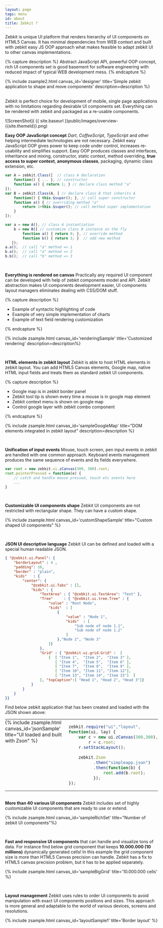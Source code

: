 ```yaml
---
layout: page
tags: menu
id: about
title: Zebkit ?
---
```


Zebkit is unique UI platform that renders hierarchy of UI components on HTML5 Canvas. It has minimal dependencies from WEB context and built with zebkit easy JS OOP approach what makes feasible to adapt zebkit UI to other canvas implementations. 

{% capture description %}
Abstract JavaScript API, powerful OOP concept, rich UI components set is good basement for software engineering with reduced impact of typical WEB development mess.
{% endcapture %}

{% include zsample2.html canvas_id='designer' title='Simple zebkit application to shape and move components' description=description %}

<br/>
Zebkit is perfect choice for development of mobile, single page applications with no limitations regarding desirable UI components set. Everything can be rendered with zebkit and packaged as a re-usable components.  

<script>

zebkit.require("ui", "layout", "ui.design", function(ui, layout, design) {
    var root = (new ui.zCanvas("designer", 400, 300)).root;
    root.properties({
        borderLayout : [4, 4],
        padding: 8,
        kids: {
            center: new ui.BorderPan("Designer panel", new ui.Panel({
                padding: 6,
                kids: [
                    new design.ShaperPan(new ui.Checkbox("Check-box")
                            .properties({
                        value:true,
                        location: [10, 10]
                            })
                    ),

                    new design.ShaperPan(new ui.Button("Button")
                            .properties({
                        value:true,
                        location: [190, 50]
                            })
                    ),

                    new design.ShaperPan(new ui.TextField("Text Field")
                            .properties({
                        size : [120, 60],
                        location: [30, 100]
                            })
                    )
                ]
            })),

            bottom: new ui.Button("Align", [
                function $fire() {
                    this.$super();
                    var y = 10; 
                    root.byPath("//zebkit.ui.design.ShaperPan", function(c) {
                        c.toPreferredSize();
                        c.setLocation(10, y);
                        y += c.height + 5;                        
                    });
                }
            ])
        }
    });
});
</script>

![ScreenShot]( {{ site.baseurl }}public/images/overview-{{site.themeId}}.png)

**Easy OOP JavaScript concept** _Dart_, _CoffeeScript_, _TypeScript_ and other helping intermediate technologies are not necessary. Zebkit easy JavaScript OOP gives power to keep code under control, increases re-usability and simplifies support. Easy OOP produces classes and interfaces, inheritance and mixing, constructor, static context, method overriding, **true access to super context**, **anonymous classes**, packaging, dynamic class extension, etc. 
   
```js
var A = zebkit.Class([  // class A declaration 
    function() { ... }, // constructor
    function a() { return 1; } // declare class method "a"
]);
var B = zebkit.Class(A, [ // declare class B that inherits A 
    function() { this.$super(); }, // call super constructor
    function a() { // overriding method "a"
        return 1+this.$super(); // call method super implementation 
    }
]);

var a = new A(), // class A instantiation
    b = new B([ // customize class B instance on the fly
        function a() { return 0; }, // override method
        function b() { return 3; }  // add new method 
   ]);     
a.a();  // call "a" method => 1
b.a();  // call "a" method => 2
b.b();  // call "b" method => 3
```
   
<br/>

**Everything is rendered on canvas** Practically any required UI component can be developed with help of zebkit components model and API. Zebkit abstraction makes UI components development easier, UI components layout managers eliminates dealing with CSS/DOM stuff. 

{% capture description %}
<ul>
   <li>Example of syntactic highlighting of code</li>
   <li>Example of very simple implementation of charts</li>
   <li>Example of text field rendering customization</li>    
</ul>
{% endcapture %}

{% include zsample.html canvas_id='renderingSample' title='Customized rendering' description=description%}

<script type="text/javascript">
zebra_image = null;
zebkit.resources("public/images/zebra-pattern.png", function(img) {
    zebra_image = img;
});

zebkit.require("ui", "layout", "draw", function(ui, layout, draw) {
    var ZebkitTextRender = zebkit.Class(draw.TextRender, [
        function(t, reflection) {
            if (arguments.length === 1) {
                reflection = false;
            }
            this.$super(t);
            this.image = zebra_image;
            this.reflectionGap = -40;
        },

        function getLineHeight() {
            return this.hasReflection ? this.font.height * 2 + 
                                        this.reflectionGap 
                                      : this.font.height;
        },

        function paintLine(g,x,y,line,d) {
            var gradient=g.createLinearGradient(x,y,x,y+this.font.height);

            if ('{{site.themeId}}' === 'dark') {
                gradient.addColorStop(0.1, '#222');
                gradient.addColorStop(0.35, '#fff');
                gradient.addColorStop(0.65, '#fff');
                gradient.addColorStop(1.0, '#000');
            } else {
                gradient.addColorStop(0.1, 'orange');
                gradient.addColorStop(0.35, 'white');
                gradient.addColorStop(0.65, 'white');
                gradient.addColorStop(1.0, 'orange');
            }

            g.fillStyle = gradient;            
            g.fillText(this.getLine(line), x, y);
            g.fillStyle = this.pattern;
            g.fillRect(x, y,this.calcLineWidth(line),this.getLineHeight());
        },

        function paint(g,x,y,w,h,d) {
            this.pattern = g.createPattern(this.image, 'repeat');
            this.$super(g,x,y,w,h,d);
        }
    ]);

    var root = new ui.zCanvas("renderingSample", 450, 300).root;
    root.setBorderLayout(8);
    root.add(new ui.TextField(new ZebkitTextRender("Zebkit ...")).properties({
        cursorView    : "red",
        curW          : 3,
        selectionColor: "gray",
        background    : "black",
        font          : new zebkit.Font("Arial", 100)
    }));
    
    var SimpleChart = zebkit.Class(ui.Panel, [
        function(fn, x1, x2, col) {
            this.$super();
            var r = new draw.FunctionRender(fn,x1,x2,150,col)
            r.lineWidth = 4;
            this.setBackground(r);        
        }
    ]);

    var SynRender = new zebkit.Class(draw.TextRender, [
        function(content) {
            this.words = {};
            this.$super(content);
            this.setFont("Courier", 16);
        },

        function paintLine(g,x,y,line,d){
            var s  = this.getLine(line), 
                v  = s.split(/\s/), 
                xx = x;

            for(var i = 0; i < v.length; i++){
                var str = v[i], color = this.words[str];
                str += " ";
                g.setColor(color != null ? color : this.color);
                g.fillText(str, xx, y);
                xx += this.font.stringWidth(str);
            }
        }
    ]);

    sh = new SynRender("public class Test\nextends Object {\n    static {\n        if (a > 0) {\n            a = 10;\n        }\n    }\n}").setColor("white");

    if ('{{site.themeId}}' === 'light') {
        sh.words= {"class"   : "#55DD22", "public" : "#FF7744",
                   "extends" : "#FF7744", "static" : "#FF7744",
                   "if"      : "#55DD22", "==":"green"          };
    } else {
        sh.words= {"class"   : "#55DD22", "public" : "#FF7744",
                   "extends" : "#FF7744", "static" : "#FF7744",
                   "if"      : "#55DD22", "==":"green"          };
    }

    var cpan = new ui.Panel().setPreferredSize(230, 120);
    cpan.setStackLayout();
    cpan.add(new SimpleChart(function(x) {
        return Math.cos(x) * Math.sin(x) - 2 * Math.sin(x*x);
    }, -2, 5, "#FF7744"));
    cpan.add(new SimpleChart(function(x) {
        return Math.cos(x) * Math.sin(x) + 2 * Math.sin(x*x);
    }, -2, 1, "#55DD22"))

    var pan = new ui.Panel({
        flowLayout: 8,
        kids: [ 
           new ui.Label(sh)
                 .setColor('{{site.themeId}}'=='light'?"gray":"white"), 
           cpan 
        ]
    });
    root.add("top", pan);
});
</script>

<br/>

**HTML elements in zebkit layout** Zebkit is able to host HTML elements in zebkit layout. You can add HTML5 Canvas elements, Google map, native HTML input fields and treats them as standard zebkit UI components. 

{% capture description %}
<ul>
   <li>Google map is in zebkit border panel</li>
   <li>Zebkit tool tip is shown every time a mouse is in google map element</li>
   <li>Zebkit context menu is shown on google map</li>
   <li>Control google layer with zebkit combo component</li>
</ul>
{% endcapture %}


{% include zsample.html canvas_id='sampleGoogleMap' title="DOM elements integrated in zebkit layout" description=description %}

<script>
    var gmap = null;
    function initMap() {
        zebkit.require("ui", "draw", "layout", function(ui, draw, layout) {
            var c   = new ui.zCanvas("sampleGoogleMap", 400, 400),
                map = new zebkit.ui.web.HtmlElement();
            map.setAttribute("id", "map");
            map.tooltip = new ui.Tooltip("Zebkit Tooltip");
                                                       
            map.popup = new ui.Menu(["Zebkit", "Context", "Menu"]);
            gmap = map.element;
            c.root.properties({
                borderLayout : 8,
                padding: 16,
                border : new draw.Border("red", 2, 6),
                kids: {
                    center : new ui.BorderPan(
                        "Google Map in zebkit layout", map
                    ),
                    bottom: new ui.Combo([
                        "TERRAIN",  "ROADMAP", "SATELLITE" 
                    ]).properties({ border: new draw.Border("red", 1, 6) })  
                }
            });

            var gmap = new google.maps.Map(gmap, {
                center: {lat: -34.397, lng: 150.644},
                scrollwheel: false,
                zoom: 8
            });

            var combo = c.byPath("//~zebkit.ui.Combo"); 
            combo.select(1);
            combo.on(function(src) {
                gmap.setMapTypeId(google.maps.MapTypeId[src.getValue()]);    
            });

            c.setSize(400, 401);
        });
    }
</script>
<script async defer src="https://maps.googleapis.com/maps/api/js?key=AIzaSyDHbhEB-ZtVg7-eXE1yLioDSR2MIafnsIs&callback=initMap"> </script>

<br/>

**Unification of input events** Mouse, touch screen, pen input events in zebkit are handled with one common approach. Keyboard events management produces the same sequence of events and its fields everywhere.

```js
var root = new zebkit.ui.zCanvas(300, 300).root;
root.pointerPressed = function(e) {
    // catch and handle mouse pressed, touch etc events here
    ... 
}  
```

<br/>

**Customizable UI components shape** Zebkit UI components are not restricted with rectangular shape. They can have a custom shape. 

{% include zsample.html canvas_id='customShapeSample' title="Custom shaped UI components" %}

<script>
zebkit.require("ui", "draw", "layout", function(ui, draw, layout) {
    var zcan = new ui.zCanvas("customShapeSample", 550, 250),
        root = new ui.Panel(new layout.FlowLayout("center", 
                                                  "center", 
                                                  "vertical", 16));
    zcan.root.setFlowLayout(16);
    zcan.root.add(root);


    var RoundButton = zebkit.Class(ui.Button, [
        function (target) {
            this.$super(target);
            this.setBorder ({
                "pressed.over" : new draw.RoundBorder("#AACCDD", 4),
                "pressed.out"  : new draw.RoundBorder("black", 4),
                "over"         : new draw.RoundBorder("orange", 4),
                "out"          : new draw.RoundBorder("red", 4)
            });

            this.setBackground({
                "pressed.over" : "#DDFFCC",
                "pressed.out"  : "#DDFFFF",
                "over" : "red",
                "out" : "orange"
            });
        },

        function contains(x, y) {
            var a = this.width / 2, 
                b = this.height / 2;
            x -= a;
            y  = -y + b;
            return  (x * x)/(a * a) + (y * y)/(b * b) <= 1;
        }
    ]);

    var Cloud = zebkit.Class(draw.Shape, [
        function outline(g,x,y,w,h,d) {
            g.beginPath();
            g.moveTo(x + w * 0.2, y  +  h * 0.25);
            g.bezierCurveTo(x, y+h*0.25, x, y+h*0.75, x+w*0.2,y+ h*0.75);
            g.bezierCurveTo(x+0.1*w,y+h-1,x+0.8*w, y+h-1,x+w*0.7,y+h*0.75);
            g.bezierCurveTo(x+w-1,y+h*0.75,x+w-1,y,x+w*0.65,y + h*0.25);
            g.bezierCurveTo(x+w-1,y,x+w*0.1,y,x+w*0.2,y + h * 0.25) ;
            g.closePath();
            return true;
        }
    ]);

    var TriangleBorder = zebkit.Class(draw.Shape, [
        function outline(g,x,y,w,h,d) {
            g.beginPath();
            x += this.lineWidth;
            y += this.lineWidth;
            w -= 2 * this.lineWidth;
            h -= 2 * this.lineWidth;
            g.moveTo(x + Math.floor(w / 2) - 1, y);
            g.lineTo(x + w - 1, y + h - 1);
            g.lineTo(x, y + h - 1);
            g.closePath();
            return true;
        }
    ]);

    var TriangleButton = zebkit.Class(ui.Button, [
        function(target, color) {
            this.$super(target);
            this.setBorder(new TriangleBorder(arguments.length > 1 ? color
                                                                   : "red",
                           4));
        },

        function contains(x, y) {
            var w = this.width, 
                h = this.height,
                x1 = Math.floor(w/2) - 1, 
                x2 = w - 1, 
                x3 = 0,
                y1 = 0, y2 = h - 1, y3 = y2,
                b1 = ((x - x2) * (y1 - y2) - (x1 - x2) * (y - y2)) < 0,
                b2 = ((x - x3) * (y2 - y3) - (x2 - x3) * (y - y3)) < 0,
                b3 = ((x - x1) * (y3 - y1) - (x3 - x1) * (y - y1)) < 0;
            return b1 == b2 && b2 == b3;
        }
    ]);

    var SimpleChart = zebkit.Class(ui.Panel, [
        function(fn, x1, x2, dx, col) {
            this.fn = fn;
            this.x1 = x1;
            this.x2 = x2;
            this.dx = dx;
            this.color = col;
            this.lineWidth = 2;
            this.$super();
        },
        function validate() {
            var b = this.isLayoutValid;
            this.$super();
            if (b === false)  {
                var maxy = -1000000, miny = 1000000, fy = [];
                for(var x=this.x1, i = 0; x < this.x2; x += this.dx, i++) {
                    fy[i] = this.fn(x);
                    if (fy[i] > maxy) maxy = fy[i];
                    if (fy[i] < miny) miny = fy[i];
                }

                var left = this.getLeft() + this.lineWidth,
                    top  = this.getTop() + this.lineWidth,
                    ww = this.width-left-this.getRight()-this.lineWidth*2,
                    hh = this.height-top-this.getBottom()-this.lineWidth*2,
                    cx  = ww/(this.x2 - this.x1), cy = hh/ (maxy - miny);

                var t = function (xy, ct) {
                    return ct * xy;
                };

                this.gx = [ left ];
                this.gy = [ top + t(fy[0] - miny, cy) ];
                for(var x=this.x1+this.dx,i=1;i<fy.length;x+=this.dx,i++) {
                    this.gx[i] = left + t(x - this.x1, cx);
                    this.gy[i] = top  + t(fy[i] - miny, cy);
                }
            }
        },

        function paint(g) {
            g.beginPath();
            g.setColor(this.color);
            g.lineWidth = this.lineWidth;
            g.moveTo(this.gx[0], this.gy[0]);
            for(var i = 1; i < this.gx.length; i++) {
                g.lineTo(this.gx[i], this.gy[i]);
            }
            g.stroke();
        }
    ]);

    var b = new ui.Button(new ui.Label("Cloud button").setColor("white"));
    b.setBackground({
        "over"         : "red",
        "out"          : "orange",
        "pressed.over" : "black" 
    });
    b.setBorder(new Cloud("red", null, 4));
    b.setPreferredSize(140, 90);
    root.add(b);

    var b1=new RoundButton(new ui.ImagePan("public/images/boat.png")
                                 .setPadding(6)),
        b2=new RoundButton(new ui.ImagePan("public/images/drop.png")
                                 .setPadding(6)),
        b3=new RoundButton(new ui.ImagePan("public/images/bug-o.png")
                                 .setPadding(6));
    root.add(new ui.Panel({
        flowLayout: [ "center","center","horizontal", 8 ],
        kids  : [ b1, b2, b3 ]
    }));

    var lab = new ui.ImageLabel("Triangle\nbutton", 
                                new ui.ImagePan("public/images/bug-o.png").setPreferredSize(32,32));
    lab.setImgAlignment("bottom");
    lab.setPadding(14,0,0,0);
    lab.setColor("black");
    var tb = new TriangleButton(lab.setFont("bold"));
    zcan.root.add(tb.setPreferredSize(200, 150));
});
</script>

<br/>

**JSON UI descriptive language** Zebkit UI can be defined and loaded with a special human readable JSON. 

```json
{ "@zebkit.ui.Panel": {
    "borderLayout" : 4 ,
    "padding": 16, 
    "border" : "plain",
    "kids"   : {
        "center": {
            "@zebkit.ui.Tabs" : [],
            "kids" : {
                "TextArea" : { "@zebkit.ui.TextArea": "Text" },
                "Tree"     : { "@zebkit.ui.tree.Tree" : {
                    "value" : "Root Node",
                    "kids"  : [
                        { 
                            "value" : "Node 1",
                            "kids"  : [ 
                                "Sub node of node 1.1", 
                                "Sub node of node 1.2"
                            ] 
                        },"Node 2", "Node 3"
                    ]}
                },
                "Grid" : { "@zebkit.ui.grid.Grid" :  [
                    [  [ "Item 1",  "Item 2",  "Item 3" ],
                       [ "Item 4",  "Item 5",  "Item 6" ],
                       [ "Item 7",  "Item 8",  "Item 9" ],
                       [ "Item 10", "Item 11", "Item 12"],
                       [ "Item 13", "Item 14", "Item 15"]  ]
                ], "topCaption":[ "Head 1", "Head 2", "Head 3"]}
            }
        }
    }
}}
```

Find below zebkit application that has been created and loaded with the JSON shown above:

<table cellspacing="0" cellpadding="0" border="0" style="margin:0px;">
<tr style="padding:0px;">
<td align="left" valign="top" style="padding:0px;">
{% include zsample.html canvas_id='jsonSample' title="UI loaded and built with Zson" %}
</td><td align="left" valign="top" style="padding:0px;" markdown='1'>

```js
zebkit.require("ui","layout",
function(ui, lay) {
    var c = new ui.zCanvas(300,300),
        r = c.root;
    r.setStackLayout();

    zebkit.Zson
          .then("simpleapp.json")
          .then(function(b) {
              root.add(b.root);
          });
});
```

</td></tr></table>

<br/>

<script>
zebkit.require("ui", "layout", function(ui, layout) {
    var root = new ui.zCanvas("jsonSample", 300, 300).root;
    root.setStackLayout();
    zebkit.Zson.then("public/simpleapp.json").then(function(bag) {
        root.add(bag.root);
    }).catch();    
});
</script>

**More than 40 various UI components** Zebkit includes set of highly customizable UI components that are ready to use or extend.    

{% include zsample.html canvas_id='sampleRichSet' title="Number of zebkit UI components"%}

<script type="text/javascript">
    zebkit.require("ui", "ui.grid", "ui.tree","ui.design", "layout", 
                   function(ui, gr, tr, design, layout) 
    {
        var root = new ui.zCanvas("sampleRichSet", 650, 750).root;
        root.setRasterLayout(true);

        root.add(new ui.Button("Button"));
        root.add(new ui.Button(
            "@(public/images/bug-o.png):32x32Image\nbutton")
        ).setLocation(30, 45);

        root.add(new ui.Link(new zebkit.data.Text("Just a simple\nLink"))
                       .setLocation(150,30));

        root.add(new ui.TextField("Text field").setLocation(250, 540)
                       .setPreferredSize(150, -1));

        var grid = new gr.Grid([
           [   "Item 1.1", 
               "Item 1.2",
                new ui.ImagePan("public/images/bmw_small.png", [
                    function imageLoaded() { 
                        if (grid != null) grid.vrp(); 
                    }
               ]).setPreferredSize(32, 32)
           ],
           [   "Item 2.1", 
               "Item 2.2",
                new ui.ImagePan("public/images/saab_small.png")
                      .setPreferredSize(32,32)
           ],
        ]); 
        grid.defXAlignment = "center"; 
        grid.setUsePsMetric(true);
        grid.setCellPadding(8);

        grid.add("top", new gr.CompGridCaption([
          "Title 1", 
          "Title 2", 
             new ui.ImageLabel(new gr.CompGridCaption.Link("Title 3"), 
             new ui.ImagePan("public/images/wbug.png")
               .setPreferredSize(24,24))
               .setPadding(4,4,4,8)
       ]));
       
        grid.add(new gr.LeftCompGridCaption([ "I", "II" ]));
       
        var checks = new ui.Panel(new layout.FlowLayout("left", 
                                                        "center",
                                                        "vertical", 4));
        checks.add(new ui.Checkbox("Checkbox"));
        checks.add(new ui.Line("orange", "red").setConstraints("stretch"));
        var group = new ui.Group(); 
        checks.add(new ui.Radiobox("Radiobox 1", group));
        checks.add(new ui.Radiobox("Radiobox 2", group));
        checks.setPadding(8);
        root.add(new ui.BorderPan("Checkboxes", checks).setLocation(30, 300));        
        root.add(grid.setLocation(10,150));
  
        var tabs = new ui.Tabs();
        tabs.setPreferredSize(360, 260);
   
        tabs.add("Scroll panel", new ui.ScrollPan(new ui.ImagePan(
            "public/images/flowers2.jpg"
        )).setAutoHide(true));

        tabs.add("Split panel", new ui.SplitPan(
            new ui.ImagePan("public/images/flowers3.png").setPadding(8), 
            new ui.SplitPan(
                new ui.ImagePan("public/images/flowers.jpg").setPadding(8),
                new ui.ImagePan("public/images/landscape.jpg").setPadding(8), 
                "horizontal"
            ).setGripperLoc(100)
        ).setGripperLoc(120));

        var p = new ui.Panel(
            new layout.GridLayout(2,2,true,true).setPadding(4)
        );
        
        p.add(new ui.BorderPan("Label"));
        p.add(new ui.BorderPan(
            "@(public/images/honda_small.png):20x20Image label"
        ));
        p.add(new ui.BorderPan("Label").setAlignment("center"));
        p.add(new ui.BorderPan("[x]Interactive Label")
                    .setOrientation("bottom")
                    .setAlignment("right"));

        tabs.add("Border panel", p);
        root.add(tabs.setLocation(290, 80));

        var grp = new ui.Group();
        var mbar = new ui.Menubar([
           { 
                content: "Menu Item 1",
                sub    : [
                    {
                        content: "Sub Item 1",
                        checked: true
                    },
                    "-",
                    "Sub Item 2",
                    "Sub Item 3" 
                ]
            },
            {
                content: "Menu Item 2", 
                sub: [
                    { 
                        content: "Sub Item 1",
                        group: grp
                    },
                    { 
                        content: "Sub Item 2",
                        group: grp
                    },
                    { 
                        content: "Sub Item 3",
                        group: grp,
                        checked: true
                    }
                ]
            },
            {
                content: "Menu Item 3",
                sub: [
                    "Sub Item 1",
                    { 
                        content: "Sub Item 2",
                        sub: [
                            "Sub Item 1",
                            "Sub Item 2",
                            "Sub Item 3"
                        ]
                    }
               ]
           }
        ]).setLocation(250, 0);
        root.add(mbar);

        var tree = new tr.CompTree({
           value: "Root",
           kids: [
               "[x] Item 1",
               [ "Combo Item 1", "Combo Item 2", "Combo Item 3" ],
               {   value: "Item 2",
                   kids : [
                       "Subitem 1",
                       "[] Subitem 2",
                       "[x] Subitem 3"
                   ] 
               }
           ]
        }).setLocation(430, 510);
        tree.model.root.kids[1].value.select(0);
        root.add(tree);

        tabs.toBack();

        var ta = new ui.TextArea("This is multi lines text in\nfully rendered in\nHTML5 Canvas\ncomponent");
        ta.setPreferredSize(170, 120);
        ta.setLocation(210, 360);
        root.add(ta);

        var toolbar = new ui.Toolbar();
        toolbar.add(new ui.ImagePan("public/images/bug-o.png")
                          .setPreferredSize(24, 24));
        toolbar.add(new ui.ImagePan("public/images/drop.png")
                          .setPreferredSize(24, 24));
       toolbar.add("-");
        toolbar.add(new ui.ImagePan("public/images/boat.png")
                          .setPreferredSize(24, 24));
       toolbar.add("-");
       toolbar.addSwitcher("On/Off");
       root.add(toolbar.setLocation(400, 360));

        var combo = ui.$component([
           "*@(public/images/bmw.png):16x16 Item 1",
           "@(public/images/honda.png):16x16 Item 2",
           "@(public/images/saab.png):16x16 Item 3"
       ]).setPreferredSize(140, 30);

       root.add(combo.setLocation(140, 100));

        var p = new ui.CollapsiblePan.GroupPan(
            new ui.CollapsiblePan("Page 1", new ui.Panel({
                layout: new layout.GridLayout(3, 2, false, true).
                    setDefaultConstraints(
                        new layout.Constraints("stretch","center",4)
                    ),
                padding: 8,
                kids  : [
                    new ui.Label("User name: "),
                    new ui.TextField("", 8),
                    new ui.Label("Password: "),
                    new ui.PassTextField(""),
                    new ui.Label(""), 
                    new ui.Button("Save").$setConstraints(
                        new layout.Constraints("right","center", 4)
                    )
               ]
            })),
            new ui.CollapsiblePan("Page 2", 
                new ui.Panel({
                    flowLayout : ["center", "center" ],
                    background : "#202220",
                    kids       : [
                        new ui.Label("No content is available")
                    ]
               })),
            new ui.CollapsiblePan("Page 3", 
                                 new ui.Label("..."))
        ).setPreferredSize(220, 250);
        
        root.add(p.setLocation(10, 500));

        var pt = new ui.PassTextField("", 12, true).setHint("enter password");
        root.add(pt.setPreferredSize(150, -1).setLocation(250, 495));
       
        var desBt = new design.ShaperPan(
            new ui.Checkbox("Control size\nand drag me!")
        );
        desBt.setLocation(450, 430);
        root.add(desBt);

        var tpLab = new ui.Label("Move mouse in\ntool tip is shown");
        tpLab.setBorder("plain");
        tpLab.setPadding(8);
        tpLab.setFont("bold");
        tpLab.tooltip = new ui.Tooltip(
            "@(public/images/wbug.png):16x16Tooltip"
        );
        root.add(tpLab.setLocation(290, 600));
   });
</script>

<br/>

**Fast and responsive UI components** that can handle and visualize tons of data. For instance find below grid component that keeps **10.000.000 (10 millions)** dynamically generated cells! In this example the grid component size is more than HTML5 Canvas precision can handle. Zebkit has a fix to HTML5 canvas precision problem, but it has to be applied separately.
 
{% include zsample.html canvas_id='sampleBigGrid' title='10.000.000 cells' %}

<script type="text/javascript">
    zebkit.require("ui", "ui.grid", function(ui, gr) {
        var grid = new gr.Grid(1000000, 10);
        grid.defXAlignment = "center";
        var titles = [];
        for(var i = 0; i < 10; i++) { titles[i] = "Title " + i; }
        grid.add("top", new gr.GridCaption(titles));
        grid.setViewProvider(new gr.DefViews([
            function getView(target, row, col, obj){
                this.render.setValue("Item ["+ row + "," + col +"]");
                return this.render;
            },
            function getCellColor(target, row, col) {
                if ('{{site.themeId}}' === 'light') {
                    return row % 2 === 0 ?  "white" : "#EEEEEE"; 
                } else {
                    return row % 2 === 0 ?  "orange" : "#ff9149"; 
                }
            }
        ]));

        var root = new ui.zCanvas("sampleBigGrid", 650, 400).root;
        root.setBorderLayout();
        root.add(new ui.ScrollPan(grid).setAutoHide(true));
    });
</script>

<br/>

**Layout management** Zebkit uses rules to order UI components to avoid manipulation with exact UI components positions and sizes. This approach is more general and adaptable to the world of various devices, screens and resolutions.

{% include zsample.html canvas_id='layoutSample1' title='Border layout' %}

<script type='text/javascript'>
zebkit.require("ui", "layout", function(ui, layout) {
    // Border layout
    var r = new ui.zCanvas("layoutSample1", 500, 400).root;
    r.setBorderLayout();
    r.add(new ui.Panel({
        borderLayout : 4,
        kids   : {
            "center": new ui.Button("CENTER"),
            "left":   new ui.Button("LEFT"),
            "right":  new ui.Button("RIGHT"),
            "top":    new ui.Button("TOP"),
            "bottom": new ui.Button("BOTTOM")
        }
    }).setPreferredSize(300, -1));
});
</script>
